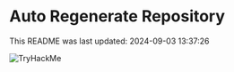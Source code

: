 # Auto Regenerate Repository

This README was last updated: 2024-09-03 13:37:26

 ![TryHackMe](https://tryhackme.com/badge/533634)